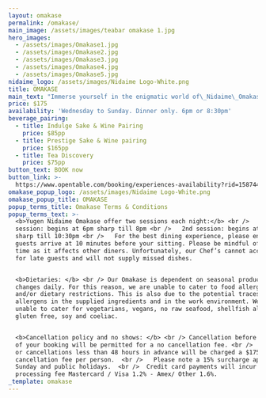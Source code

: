 ```yaml
---
layout: omakase
permalink: /omakase/
main_image: /assets/images/teabar omakase 1.jpg
hero_images:
  - /assets/images/Omakase1.jpg
  - /assets/images/Omakase2.jpg
  - /assets/images/Omakase3.jpg
  - /assets/images/Omakase4.jpg
  - /assets/images/Omakase5.jpg
nidaime_logo: /assets/images/Nidaime Logo-White.png
title: OMAKASE
main_text: "Immerse yourself in the enigmatic world of\_Nidaime\_Omakase.\nOur talented Chefs\_and Sommeliers have curated a refined multi-course menu,\nthat goes beyond the ordinary.\n\nHosted at\_Yūgen\_Tea Bar,\_this intimate 8 seater Chef-to-Guest experience\_serves as\_an\_incubator for experimental\_ideas, shining a light on the best seasonal produce\_to captivate your senses in a\_laid-back\_and entertaining space.\n\nOur\_ever-evolving\_beverage menus\_will\_include small release, rare & one-off pairings\_of high-quality\_\nSake, Tea & Whisky’s\_to complement the food on offer.\n\nLaunching August 30th\n"
price: $175
availability: 'Wednesday to Sunday. Dinner only. 6pm or 8:30pm'
beverage_pairing:
  - title: Indulge Sake & Wine Pairing
    price: $85pp
  - title: Prestige Sake & Wine pairing
    price: $165pp
  - title: Tea Discovery
    price: $75pp
button_text: BOOK now
button_link: >-
  https://www.opentable.com/booking/experiences-availability?rid=158744&restref=158744&experienceId=192524&utm_source=external&utm_medium=referral&utm_campaign=shared
omakase_popup_logo: /assets/images/Nidaime Logo-White.png
omakase_popup_title: OMAKASE
popup_terms_title: Omakase Terms & Conditions
popup_terms_text: >-
  <b>Yugen Nidaime Omakase offer two sessions each night:</b> <br />   1st
  session: begins at 6pm sharp till 8pm <br />   2nd session: begins at 8.30pm
  sharp till 10:30pm <br />   For the best dining experience, please ensure all
  guests arrive at 10 minutes before your sitting. Please be mindful of dining
  time as it affects other diners. Unfortunately, our Chef’s cannot accommodate
  for late guests and will not supply missed dishes.


  <b>Dietaries: </b> <br /> Our Omakase is dependent on seasonal produce and
  changes daily. For this reason, we are unable to cater to food allergies
  and/or dietary restrictions. This is also due to the potential traces of
  allergens in the supplied ingredients and in the work environment. We are
  unable to cater for vegetarians, vegans, no raw seafood, shellfish allergies,
  gluten free, soy and coeliac.


  <b>Cancellation policy and no shows: </b> <br /> Cancellation before 48 hours
  of your booking will be permitted for a no cancellation fee. <br />   No shows
  or cancellations less than 48 hours in advance will be charged a $175
  cancellation fee per person.  <br />   Please note a 15% surcharge apply on
  Sunday and public holidays.  <br />  Credit card payments will incur a
  processing fee Mastercard / Visa 1.2% - Amex/ Other 1.6%.
_template: omakase
---
```












